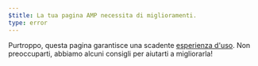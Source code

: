 ```yaml
---
$title: La tua pagina AMP necessita di miglioramenti.
type: error
---
```


Purtroppo, questa pagina garantisce una scadente [esperienza d'uso](https://developers.google.com/search/docs/guides/page-experience?hl=it). Non preoccuparti, abbiamo alcuni consigli per aiutarti a migliorarla!
